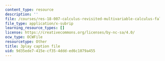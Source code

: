 ```yaml
---
content_type: resource
description: ''
file: /courses/res-18-007-calculus-revisited-multivariable-calculus-fall-2011/9d35ede7415ecf354ddded6c1079a455_2PpgEtgovN0.srt
file_type: application/x-subrip
learning_resource_types: []
license: https://creativecommons.org/licenses/by-nc-sa/4.0/
ocw_type: OCWFile
resourcetype: Other
title: 3play caption file
uid: 9d35ede7-415e-cf35-4ddd-ed6c1079a455
---
```

